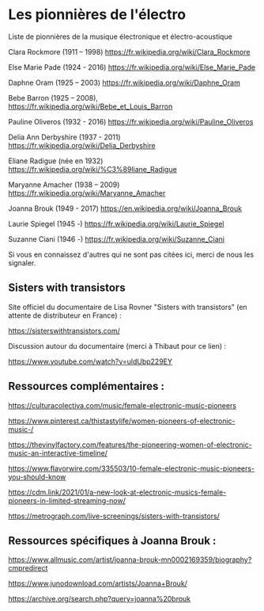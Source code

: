# Les pionnières de l'électro

Liste de pionnières de la musique électronique et électro-acoustique 

Clara Rockmore (1911 – 1998)
https://fr.wikipedia.org/wiki/Clara_Rockmore

Else Marie Pade (1924 - 2016)
https://fr.wikipedia.org/wiki/Else_Marie_Pade

Daphne Oram (1925 – 2003)
https://fr.wikipedia.org/wiki/Daphne_Oram

Bebe Barron (1925 – 2008), 
https://fr.wikipedia.org/wiki/Bebe_et_Louis_Barron

Pauline Oliveros (1932 - 2016) 
https://fr.wikipedia.org/wiki/Pauline_Oliveros

Delia Ann Derbyshire (1937 - 2011)
https://fr.wikipedia.org/wiki/Delia_Derbyshire

Eliane Radigue (née en 1932)
https://fr.wikipedia.org/wiki/%C3%89liane_Radigue

Maryanne Amacher (1938 – 2009)
https://fr.wikipedia.org/wiki/Maryanne_Amacher

Joanna Brouk (1949 - 2017)
https://en.wikipedia.org/wiki/Joanna_Brouk
 
Laurie Spiegel (1945 -)
https://fr.wikipedia.org/wiki/Laurie_Spiegel

Suzanne Ciani (1946 -)
https://fr.wikipedia.org/wiki/Suzanne_Ciani

Si vous en connaissez d'autres qui ne sont pas citées ici, merci de nous les signaler.


## Sisters with transistors

Site officiel du documentaire de Lisa Rovner "Sisters with transistors" (en attente de distributeur en France) :

https://sisterswithtransistors.com/

Discussion autour du documentaire (merci à Thibaut pour ce lien) :

https://www.youtube.com/watch?v=uldUbp229EY


## Ressources complémentaires :

https://culturacolectiva.com/music/female-electronic-music-pioneers

https://www.pinterest.ca/thistastylife/women-pioneers-of-electronic-music-/

https://thevinylfactory.com/features/the-pioneering-women-of-electronic-music-an-interactive-timeline/

https://www.flavorwire.com/335503/10-female-electronic-music-pioneers-you-should-know

https://cdm.link/2021/01/a-new-look-at-electronic-musics-female-pioneers-in-limited-streaming-now/

https://metrograph.com/live-screenings/sisters-with-transistors/


## Ressources spécifiques à Joanna Brouk :

https://www.allmusic.com/artist/joanna-brouk-mn0002169359/biography?cmpredirect

https://www.junodownload.com/artists/Joanna+Brouk/

https://archive.org/search.php?query=joanna%20brouk
 
